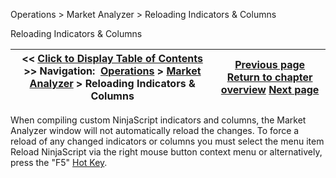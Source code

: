﻿
Operations \> Market Analyzer \> Reloading Indicators \& Columns

Reloading Indicators \& Columns

| \<\< [Click to Display Table of Contents](reloading_indicators__columns.md) \>\> **Navigation:**     [Operations](operations-1.md) \> [Market Analyzer](market_analyzer-1.md) \> Reloading Indicators \& Columns | [Previous page](performance_tips-1.md) [Return to chapter overview](market_analyzer-1.md) [Next page](marketanalzyer_window_linking-1.md) |
| --- | --- |
When compiling custom NinjaScript indicators and columns, the Market Analyzer window will not automatically reload the changes. To force a reload of any changed indicators or columns you must select the menu item Reload NinjaScript via the right mouse button context menu or alternatively, press the "F5" [Hot Key](hot_key_manager-1.md).
